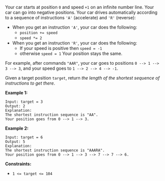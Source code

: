 Your car starts at position `0` and speed `+1` on an infinite number line.
Your car can go into negative positions. Your car drives automatically
according to a sequence of instructions `'A'` (accelerate) and `'R'`
(reverse):

  * When you get an instruction `'A'`, your car does the following: 
    * `position += speed`
    * `speed *= 2`
  * When you get an instruction `'R'`, your car does the following: 
    * If your speed is positive then `speed = -1`
    * otherwise `speed = 1`
Your position stays the same.

For example, after commands `"AAR"`, your car goes to positions `0 --> 1 --> 3
--> 3`, and your speed goes to `1 --> 2 --> 4 --> -1`.

Given a target position `target`, return _the length of the shortest sequence
of instructions to get there_.



**Example 1:**

    
    
    Input: target = 3
    Output: 2
    Explanation: 
    The shortest instruction sequence is "AA".
    Your position goes from 0 --> 1 --> 3.
    

**Example 2:**

    
    
    Input: target = 6
    Output: 5
    Explanation: 
    The shortest instruction sequence is "AAARA".
    Your position goes from 0 --> 1 --> 3 --> 7 --> 7 --> 6.
    



**Constraints:**

  * `1 <= target <= 104`

